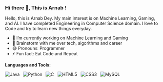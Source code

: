 
### Hi there 👋, This is Arnab !

Hello, this is Arnab Dey. My main interest is on Machine Learning, Gaming, and AI. I have completed Engineering in Computer Science domain. I love to Code and try to learn new things everyday.

- 🔭 I’m currently working on Machine Learning and Gaming
- 💬 Brainstorm with me over tech, algorithms and career
- 😄 Pronouns: Programmer
- ⚡ Fun fact: Eat Code and Repeat

**Languages and Tools:** 

![Java](https://img.shields.io/badge/-Java-black?logo=java&style=social)&nbsp;&nbsp;
![Python](https://img.shields.io/badge/-Python-black?logo=Python&style=social)&nbsp;&nbsp;
![C](https://img.shields.io/badge/-C-black?logo=c&style=social)&nbsp;&nbsp;
![HTML5](https://img.shields.io/badge/-HTML5-black?logo=html5&style=social)&nbsp;&nbsp;
![CSS3](https://img.shields.io/badge/-CSS3-black?logo=css3&style=social)&nbsp;&nbsp;
![MySQL](https://img.shields.io/badge/-MySQL-black?logo=mysql&style=social)&nbsp;&nbsp;
